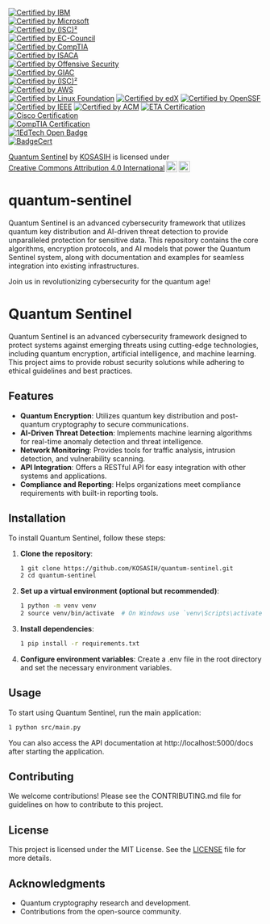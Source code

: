 [![Certified by IBM](https://img.shields.io/badge/Certified%20by%20IBM-IBM%20Quantum%20Developer%20Certification-orange.svg)](https://www.ibm.com/quantum-certification)  
[![Certified by Microsoft](https://img.shields.io/badge/Certified%20by%20Microsoft-Microsoft%20Quantum%20Developer%20Certification-red.svg)](https://docs.microsoft.com/en-us/learn/certifications/)  
[![Certified by (ISC)²](https://img.shields.io/badge/Certified%20by%20(ISC)²-CISSP%20Certification-purple.svg)](https://www.isc2.org/Certifications/CISSP)  
[![Certified by EC-Council](https://img.shields.io/badge/Certified%20by%20EC--Council-CEH%20Certification-green.svg)](https://www.eccouncil.org/programs/certified-ethical-hacker-ceh/)  
[![Certified by CompTIA](https://img.shields.io/badge/Certified%20by%20CompTIA-Security%2B%20Certification-yellow.svg)](https://www.comptia.org/certifications/security)  
[![Certified by ISACA](https://img.shields.io/badge/Certified%20by%20ISACA-CISM%20Certification-red.svg)](https://www.isaca.org/credentialing/cism)  
[![Certified by Offensive Security](https://img.shields.io/badge/Certified%20by%20Offensive%20Security-OSCP%20Certification-orange.svg)](https://www.offensive-security.com/certification/oscp/)  
[![Certified by GIAC](https://img.shields.io/badge/Certified%20by%20GIAC-GSEC%20Certification-blue.svg)](https://www.giac.org/certification/security-essentials-gsec)  
[![Certified by (ISC)²](https://img.shields.io/badge/Certified%20by%20(ISC)²-CCSP%20Certification-lightblue.svg)](https://www.isc2.org/Certifications/CCSP)  
[![Certified by AWS](https://img.shields.io/badge/Certified%20by%20AWS-AWS%20Security%20Specialty%20Certification-ff9900.svg)](https://aws.amazon.com/certification/certified-security-specialty/)  
[![Certified by Linux Foundation](https://img.shields.io/badge/Certified%20by%20Linux%20Foundation-Linux%20Foundation%20Certification-blue.svg)](https://training.linuxfoundation.org/badges-2/)
[![Certified by edX](https://img.shields.io/badge/Certified%20by%20edX-edX%20Certification-orange.svg)](https://www.edx.org/verified-certificate)
[![Certified by OpenSSF](https://img.shields.io/badge/Certified%20by%20OpenSSF-OpenSSF%20Certification-green.svg)](https://openssf.org/training/courses/)
[![Certified by IEEE](https://img.shields.io/badge/Certified%20by%20IEEE-IEEE%20Certification-red.svg)](https://www.ieee.org/education/index.html)
[![Certified by ACM](https://img.shields.io/badge/Certified%20by%20ACM-ACM%20Certification-purple.svg)](https://www.acm.org/education)
[![ETA Certification](https://img.shields.io/badge/ETA%20Certification-ETA%20Digital%20Badge-blue.svg)](https://www.etai.org/digital_badges.html)  
[![Cisco Certification](https://img.shields.io/badge/Cisco%20Certification-Cisco%20Digital%20Badge-green.svg)](https://www.cisco.com/site/us/en/learn/training-certifications/certifications/digital-badges.html)  
[![CompTIA Certification](https://img.shields.io/badge/CompTIA%20Certification-CompTIA%20Digital%20Badge-orange.svg)](https://www.comptia.org/certifications/comptia-digital-badges)  
[![1EdTech Open Badge](https://img.shields.io/badge/1EdTech%20Open%20Badge-1EdTech%20Digital%20Badge-purple.svg)](https://www.1edtech.org/standards/open-badges)  
[![BadgeCert](https://img.shields.io/badge/BadgeCert-BadgeCert%20Digital%20Badge-red.svg)](https://badgecert.com/)  

<p xmlns:cc="http://creativecommons.org/ns#" xmlns:dct="http://purl.org/dc/terms/"><a property="dct:title" rel="cc:attributionURL" href="https://github.com/KOSASIH/quantum-sentinel">Quantum Sentinel</a> by <a rel="cc:attributionURL dct:creator" property="cc:attributionName" href="https://www.linkedin.com/in/kosasih-81b46b5a">KOSASIH</a> is licensed under <a href="https://creativecommons.org/licenses/by/4.0/?ref=chooser-v1" target="_blank" rel="license noopener noreferrer" style="display:inline-block;">Creative Commons Attribution 4.0 International<img style="height:22px!important;margin-left:3px;vertical-align:text-bottom;" src="https://mirrors.creativecommons.org/presskit/icons/cc.svg?ref=chooser-v1" alt=""><img style="height:22px!important;margin-left:3px;vertical-align:text-bottom;" src="https://mirrors.creativecommons.org/presskit/icons/by.svg?ref=chooser-v1" alt=""></a></p>

# quantum-sentinel
Quantum Sentinel is an advanced cybersecurity framework that utilizes quantum key distribution and AI-driven threat detection to provide unparalleled protection for sensitive data. This repository contains the core algorithms, encryption protocols, and AI models that power the Quantum Sentinel system, along with documentation and examples for seamless integration into existing infrastructures. 

Join us in revolutionizing cybersecurity for the quantum age!

# Quantum Sentinel

Quantum Sentinel is an advanced cybersecurity framework designed to protect systems against emerging threats using cutting-edge technologies, including quantum encryption, artificial intelligence, and machine learning. This project aims to provide robust security solutions while adhering to ethical guidelines and best practices.

## Features

- **Quantum Encryption**: Utilizes quantum key distribution and post-quantum cryptography to secure communications.
- **AI-Driven Threat Detection**: Implements machine learning algorithms for real-time anomaly detection and threat intelligence.
- **Network Monitoring**: Provides tools for traffic analysis, intrusion detection, and vulnerability scanning.
- **API Integration**: Offers a RESTful API for easy integration with other systems and applications.
- **Compliance and Reporting**: Helps organizations meet compliance requirements with built-in reporting tools.

## Installation

To install Quantum Sentinel, follow these steps:

1. **Clone the repository**:

   ```bash
   1 git clone https://github.com/KOSASIH/quantum-sentinel.git
   2 cd quantum-sentinel
   ```

3. **Set up a virtual environment (optional but recommended)**:

   ```bash
   1 python -m venv venv
   2 source venv/bin/activate  # On Windows use `venv\Scripts\activate`
   ```
   
4. **Install dependencies**:

   ```bash
   1 pip install -r requirements.txt
   ```
   
5. **Configure environment variables**: Create a .env file in the root directory and set the necessary environment variables.

## Usage
To start using Quantum Sentinel, run the main application:

```bash
1 python src/main.py
```

You can also access the API documentation at http://localhost:5000/docs after starting the application.

## Contributing
We welcome contributions! Please see the CONTRIBUTING.md file for guidelines on how to contribute to this project.

## License
This project is licensed under the MIT License. See the [LICENSE](LICENSE) file for more details.

## Acknowledgments

- Quantum cryptography research and development.
- Contributions from the open-source community.
